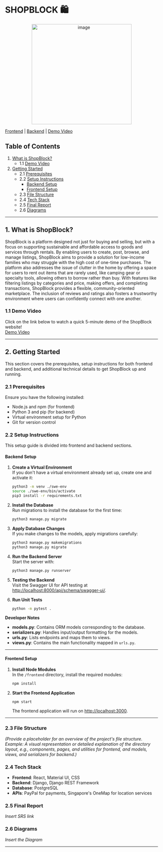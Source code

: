 # SHOPBLOCK 🛍

<p align="center">
  <img width="329" alt="image" src="https://github.com/user-attachments/assets/cc215ed8-5b4f-4dd1-8311-e6f16a63eba2">
</p>

[Frontend](https://github.com/KuaLiMin/ShopBlock/tree/main/frontend) | [Backend](https://github.com/KuaLiMin/ShopBlock/tree/main/backend) | [Demo Video](https://www.youtube.com/watch?v=3N9Mm8eZ2Po)

## Table of Contents

1. [What is ShopBlock?](#what-is-shopblock)
   - 1.1 [Demo Video](#demo-video)
2. [Getting Started](#getting-started)
   - 2.1 [Prerequisites](#prerequisites)
   - 2.2 [Setup Instructions](#setup-instructions)
     - [Backend Setup](#backend-setup)
     - [Frontend Setup](#frontend-setup)
   - 2.3 [File Structure](#file-structure)
   - 2.4 [Tech Stack](#tech-stack)
   - 2.5 [Final Report](#final-report)
   - 2.6 [Diagrams](#diagrams)

------------------------------------------------------------------------------------------------------------------------------------------------

## 1. What is ShopBlock?

ShopBlock is a platform designed not just for buying and selling, but with a focus on supporting sustainable and affordable access to goods and services through rentals. By enabling users to create, post, browse, and manage listings, ShopBlock aims to provide a solution for low-income families who may struggle with the high cost of one-time purchases. The platform also addresses the issue of clutter in the home by offering a space for users to rent out items that are rarely used, like camping gear or specialty tools, allowing others to borrow rather than buy. With features like filtering listings by categories and price, making offers, and completing transactions, ShopBlock provides a flexible, community-oriented marketplace. The inclusion of reviews and ratings also fosters a trustworthy environment where users can confidently connect with one another.

### 1.1 Demo Video

Click on the link below to watch a quick 5-minute demo of the ShopBlock website!  
[Demo Video](https://www.youtube.com/watch?v=3N9Mm8eZ2Po)

------------------------------------------------------------------------------------------------------------------------------------------------

## 2. Getting Started

This section covers the prerequisites, setup instructions for both frontend and backend, and additional technical details to get ShopBlock up and running.

### 2.1 Prerequisites

Ensure you have the following installed:

- Node.js and npm (for frontend)
- Python 3 and pip (for backend)
- Virtual environment setup for Python
- Git for version control

### 2.2 Setup Instructions

This setup guide is divided into frontend and backend sections.

#### Backend Setup

1. **Create a Virtual Environment**  
   If you don't have a virtual environment already set up, create one and activate it:

   ```bash
   python3 -m venv ./swe-env
   source ./swe-env/bin/activate
   pip3 install -r requirements.txt
   ```

2. **Install the Database**  
   Run migrations to install the database for the first time:

   ```bash
   python3 manage.py migrate
   ```

3. **Apply Database Changes**  
   If you make changes to the models, apply migrations carefully:

   ```bash
   python3 manage.py makemigrations
   python3 manage.py migrate
   ```

4. **Run the Backend Server**  
   Start the server with:

   ```bash
   python3 manage.py runserver
   ```

5. **Testing the Backend**  
   Visit the Swagger UI for API testing at [http://localhost:8000/api/schema/swagger-ui/](http://localhost:8000/api/schema/swagger-ui/).

6. **Run Unit Tests**  

   ```bash
   python -m pytest .
   ```

**Developer Notes**  
- **models.py**: Contains ORM models corresponding to the database.
- **serializers.py**: Handles input/output formatting for the models.
- **urls.py**: Lists endpoints and maps them to views.
- **views.py**: Contains the main functionality mapped in `urls.py`.

------------------------------------------------------------------------------------------------------------------------------------------------

#### Frontend Setup

1. **Install Node Modules**  
   In the `/frontend` directory, install the required modules:

   ```bash
   npm install
   ```

2. **Start the Frontend Application**  

   ```bash
   npm start
   ```

   The frontend application will run on [http://localhost:3000](http://localhost:3000/).

------------------------------------------------------------------------------------------------------------------------------------------------

### 2.3 File Structure

*(Provide a placeholder for an overview of the project's file structure. Example: A visual representation or detailed explanation of the directory layout, e.g., components, pages, and utilities for frontend, and models, views, and serializers for backend.)*

### 2.4 Tech Stack

- **Frontend**: React, Material UI, CSS
- **Backend**: Django, Django REST Framework
- **Database**: PostgreSQL 
- **APIs**: PayPal for payments, Singapore's OneMap for location services

### 2.5 Final Report

*Insert SRS link*

### 2.6 Diagrams

*Insert the Diagram*

------------------------------------------------------------------------------------------------------------------------------------------------
